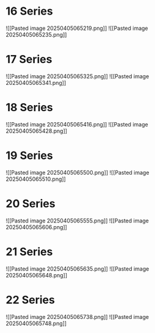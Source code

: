 
# 16 Series

![[Pasted image 20250405065219.png]]
![[Pasted image 20250405065235.png]]


# 17 Series

![[Pasted image 20250405065325.png]]
![[Pasted image 20250405065341.png]]


# 18 Series

![[Pasted image 20250405065416.png]]
![[Pasted image 20250405065428.png]]


# 19 Series

![[Pasted image 20250405065500.png]]
![[Pasted image 20250405065510.png]]


# 20 Series

![[Pasted image 20250405065555.png]]
![[Pasted image 20250405065606.png]]


# 21 Series

![[Pasted image 20250405065635.png]]
![[Pasted image 20250405065648.png]]


# 22 Series

![[Pasted image 20250405065738.png]]
![[Pasted image 20250405065748.png]]
